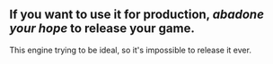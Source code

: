 <h2>If you want to use it for production, <i>abadone your hope</i> to release your game.</h2>

This engine trying to be ideal, so it's impossible to release it ever.
